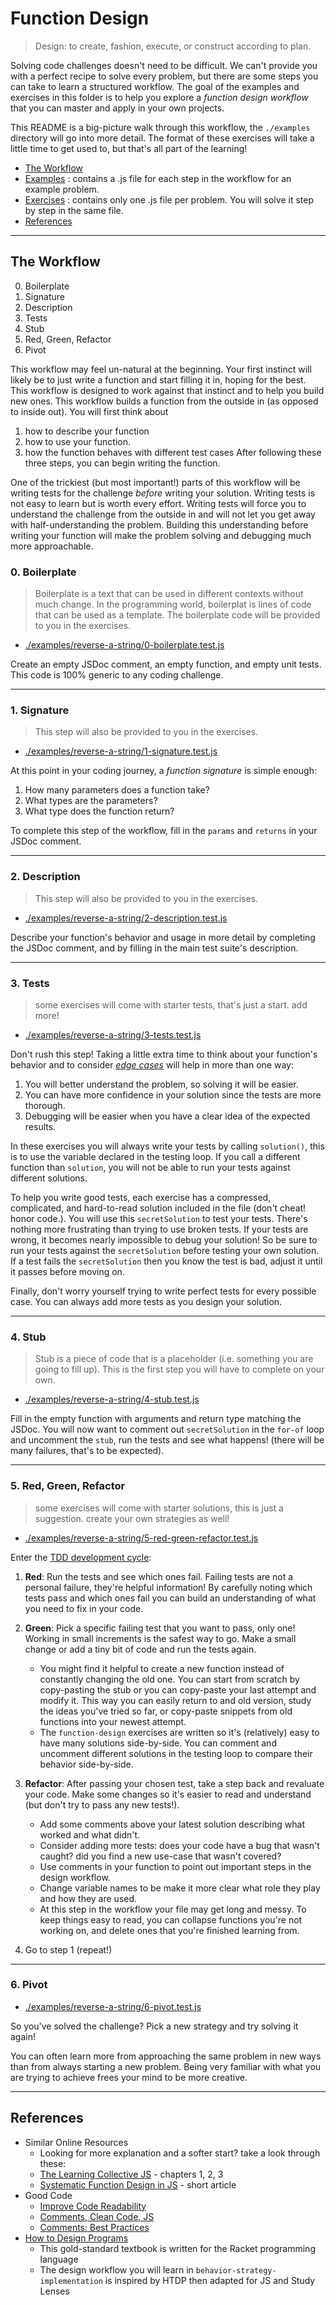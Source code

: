 # Function Design

> Design: to create, fashion, execute, or construct according to plan.

Solving code challenges doesn't need to be difficult.
We can't provide you with a perfect recipe to solve every problem, but there are some steps you can take to learn a structured workflow.
The goal of the examples and exercises in this folder is to help you explore a _function design workflow_ that you can master
and apply in your own projects.

This README is a big-picture walk through this workflow, the `./examples` directory will go into more detail.
The format of these exercises will take a little time to get used to, but that's all part of the learning!

- [The Workflow](#the-workflow)
- <a href='./examples?hyf' target='_blank'>Examples</a> : contains a .js file for each step in the workflow for an example problem.
- <a href='./exercises?hyf' target='_blank'>Exercises</a> : contains only one .js file per problem. You will solve it step by step in the same file.
- [References](#references)

---

## The Workflow

0. Boilerplate
1. Signature
2. Description
3. Tests
4. Stub
5. Red, Green, Refactor
6. Pivot

This workflow may feel un-natural at the beginning.
Your first instinct will likely be to just write a function and start filling it in, hoping for the best.
This workflow is designed to work against that instinct and to help you build new ones.
This workflow builds a function from the outside in (as opposed to inside out).
You will first think about
1. how to describe your function
2. how to use your function.
3. how the function behaves with different test cases
After following these three steps, you can begin writing the function.

One of the trickiest (but most important!) parts of this workflow will be writing tests for the challenge _before_ writing your solution.
Writing tests is not easy to learn but is worth every effort.
Writing tests will force you to understand the challenge from the outside in and will not let you get away with half-understanding the problem.
Building this understanding before writing your function will make the problem solving and debugging much more approachable.


### 0. Boilerplate

> Boilerplate is a text that can be used in different contexts without much change.
> In the programming world, boilerplat is lines of code that can be used as a template.
> The boilerplate code will be provided to you in the exercises.

- <a href='./examples/reverse-a-string/0-boilerplate.test.js?study' target='_blank'>./examples/reverse-a-string/0-boilerplate.test.js</a>


Create an empty JSDoc comment, an empty function, and empty unit tests. This code is 100% generic to any coding challenge.

---

### 1. Signature

> This step will also be provided to you in the exercises.

- <a href='./examples/reverse-a-string/1-signature.test.js?study' target='_blank'>./examples/reverse-a-string/1-signature.test.js</a>

At this point in your coding journey, a _function signature_ is simple enough:

1. How many parameters does a function take?
2. What types are the parameters?
3. What type does the function return?

To complete this step of the workflow, fill in the `params` and `returns` in your JSDoc comment.


---

### 2. Description

> This step will also be provided to you in the exercises.

- <a href='./examples/reverse-a-string/2-description.test.js?study' target='_blank'>./examples/reverse-a-string/2-description.test.js</a>

Describe your function's behavior and usage in more detail by completing the JSDoc comment, and by filling in the main test suite's description.

---

### 3. Tests

> some exercises will come with starter tests, that's just a start. add more!

- <a href='./examples/reverse-a-string/3-tests.test.js?study' target='_blank'>./examples/reverse-a-string/3-tests.test.js</a>

Don't rush this step!  Taking a little extra time to think about your function's behavior and
to consider [_edge cases_](https://www.geeksforgeeks.org/dont-forget-edge-cases/) will help in more than one way:

1. You will better understand the problem, so solving it will be easier.
2. You can have more confidence in your solution since the tests are more thorough.
3. Debugging will be easier when you have a clear idea of the expected results.

In these exercises you will always write your tests by calling `solution()`, this is to use the variable declared in the testing loop.  If you call a different function than `solution`, you will not be able to run your tests against different solutions.

To help you write good tests, each exercise has a compressed, complicated, and hard-to-read solution included in the file (don't cheat! honor code.).
You will use this `secretSolution` to test your tests.  There's nothing more frustrating than trying to use broken tests.
If your tests are wrong, it becomes nearly impossible to debug your solution!
So be sure to run your tests against the `secretSolution` before testing your own solution.
If a test fails the `secretSolution` then you know the test is bad, adjust it until it passes before moving on.

Finally, don't worry yourself trying to write perfect tests for every possible case.  You can always add more tests as you design your solution.

---

### 4. Stub

> Stub is a piece of code that is a placeholder (i.e. something you are going to fill up).
> This is the first step you will have to complete on your own.

- <a href='./examples/reverse-a-string/4-stub.test.js?study' target='_blank'>./examples/reverse-a-string/4-stub.test.js</a>

Fill in the empty function with arguments and return type matching the JSDoc.
You will now want to comment out `secretSolution` in the `for-of` loop and uncomment the `stub`,
run the tests and see what happens! (there will be many failures, that's to be expected).

---

### 5. Red, Green, Refactor

> some exercises will come with starter solutions, this is just a suggestion. create your own strategies as well!

- <a href='./examples/reverse-a-string/5-red-green-refactor.test.js?study' target='_blank'>./examples/reverse-a-string/5-red-green-refactor.test.js</a>

Enter the [TDD development cycle](https://www.youtube.com/watch?v=m43Ma_8TPH0):

1. **Red**: Run the tests and see which ones fail. Failing tests are not a personal failure, they're helpful information!
By carefully noting which tests pass and which ones fail you can build an understanding of what you need to fix in your code.
2. **Green**: Pick a specific failing test that you want to pass, only one! Working in small increments is the safest way to go.
Make a small change or add a tiny bit of code and run the tests again.
    - You might find it helpful to create a new function instead of constantly changing the old one.
    You can start from scratch by copy-pasting the stub or you can copy-paste your last attempt and modify it.
    This way you can easily return to and old version, study the ideas you've tried so far,
    or copy-paste snippets from old functions into your newest attempt.
    - The `function-design` exercises are written so it's (relatively) easy to have many solutions side-by-side.  You can comment and uncomment different solutions in the testing loop to compare their behavior side-by-side.

3. **Refactor**: After passing your chosen test, take a step back and revaluate your code.
Make some changes so it's easier to read and understand (but don't try to pass any new tests!).
    - Add some comments above your latest solution describing what worked and what didn't.
    - Consider adding more tests: does your code have a bug that wasn't caught? did you find a new use-case that wasn't covered?
    - Use comments in your function to point out important steps in the design workflow.
    - Change variable names to be make it more clear what role they play and how they are used.
    - At this step in the workflow your file may get long and messy.
    To keep things easy to read, you can collapse functions you're not working on, and delete ones that you're finished learning from.

4. Go to step 1 (repeat!)

---

### 6. Pivot

- <a href='./examples/reverse-a-string/6-pivot.test.js?study' target='_blank'>./examples/reverse-a-string/6-pivot.test.js</a>

So you've solved the challenge?  Pick a new strategy and try solving it again!

You can often learn more from approaching the same problem in new ways than from always starting a new problem.  Being very familiar with what you are trying to achieve frees your mind to be more creative.

---

## References

- Similar Online Resources
  - Looking for more explanation and a softer start?  take a look through these:
  - [The Learning Collective JS](http://tlcjs.org/index.html) - chapters 1, 2, 3
  - [Systematic Function Design in JS](https://wavded.com/post/htdp-functions/) - short article
- Good Code
  - [Improve Code Readability](https://dev.to/briwa/simple-ways-to-improve-code-readability-2n8c)
  - [Comments, Clean Code, JS](https://medium.com/better-programming/javascript-clean-code-comments-c926d5aae2cb)
  - [Comments: Best Practices](https://www.elegantthemes.com/blog/wordpress/how-to-comment-your-code-like-a-pro-best-practices-and-good-habits)
- [How to Design Programs](https://htdp.org/2019-02-24/part_preface.html)
  - This gold-standard textbook is written for the Racket programming language
  - The design workflow you will learn in `behavior-strategy-implementation` is inspired by HTDP then adapted for JS and Study Lenses
